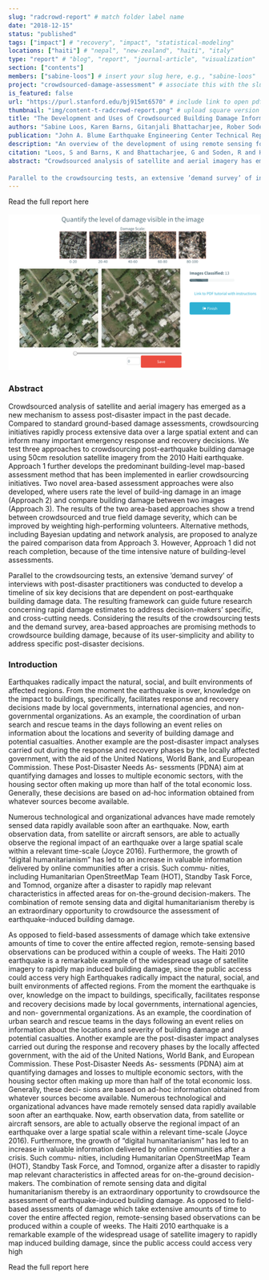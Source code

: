 ```yaml
---
slug: "radcrowd-report" # match folder label name
date: "2018-12-15"
status: "published"
tags: ["impact"] # "recovery", "impact", "statistical-modeling"
locations: ["haiti"] # "nepal", "new-zealand", "haiti", "italy"
type: "report" # "blog", "report", "journal-article", "visualization"
section: ["contents"]
members: ["sabine-loos"] # insert your slug here, e.g., "sabine-loos"
project: "crowdsourced-damage-assessment" # associate this with the slug for a project
is_featured: false
url: "https://purl.stanford.edu/bj915mt6570" # include link to open pdf file
thumbnail: "img/content-t-radcrowd-report.png" # upload square version of the content to img folder and add source here, e.g., "img/content-b-ier-nepal.png"
title: "The Development and Uses of Crowdsourced Building Damage Information based on Remote-Sensing" # insert title here
authors: "Sabine Loos, Karen Barns, Gitanjali Bhattacharjee, Rober Soden, Benjamin Herfort, Melanie Eckle, Cristiano Giovando, Blake Girardot, Gregory Deierlein, Anne Kiremidjian, Jack Baker, and David Lallemant" # insert full author list here, to be listed publicly
publication: "John A. Blume Earthquake Engineering Center Technical Report Series" # insert publication location here (like the journal)
description: "An overview of the development of using remote sensing for crowdsourcec building damage assessment and an evaluation of the uses of this information." # insert a one sentence description here
citation: "Loos, S and Barns, K and Bhattacharjee, G and Soden, R and Herfort, B and Eckle, M and Giovando, C and Girardot, B and Deierlein, G and Kiremidjian, A and Baker, J and Lallemant, D. (2018). The Development and Uses of Crowdsourced Building Damage Information based on Remote-Sensing. Blume Earthquake Engineering Center Technical Report 197. Stanford Digital Repository. Available at: https://purl.stanford.edu/bj915mt6570" # add the citation here, in APA format
abstract: "Crowdsourced analysis of satellite and aerial imagery has emerged as a new mechanism to assess post-disaster impact in the past decade. Compared to standard ground-based damage assessments, crowdsourcing initiatives rapidly process extensive data over a large spatial extent and can inform many important emergency response and recovery decisions. We test three approaches to crowdsourcing post-earthquake building damage using 50cm resolution satellite imagery from the 2010 Haiti earthquake. Approach 1 further develops the predominant building-level map-based assessment method that has been implemented in earlier crowdsourcing initiatives. Two novel area-based assessment approaches were also developed, where users rate the level of build-ing damage in an image (Approach 2) and compare building damage between two images (Approach 3). The results of the two area-based approaches show a trend between crowdsourced and true field damage severity, which can be improved by weighting high-performing volunteers. Alternative methods, including Bayesian updating and network analysis, are proposed to analyze the paired comparison data from Approach 3. However, Approach 1 did not reach completion, because of the time intensive nature of building-level assessments.

Parallel to the crowdsourcing tests, an extensive ’demand survey’ of interviews with post-disaster practitioners was conducted to develop a timeline of six key decisions that are dependent on post-earthquake building damage data. The resulting framework can guide future research concerning rapid damage estimates to address decision-makers’ specific, and cross-cutting needs. Considering the results of the crowdsourcing tests and the demand survey, area-based approaches are promising methods to crowdsource building damage, because of its user-simplicity and ability to address specific post-disaster decisions." # add the abstract here
---
```


<Link is-button doOpenInNewTab to="https://purl.stanford.edu/bj915mt6570"> Read the full report here </Link>

<br/>
<br/>

<div class="hero-wrapper">
    <!-- Not totally sure why the public paths are failing the build rn. Todo. -->
    <img src="./fig4-experiment2.png" :style="{maxWidth: '900px', margin: '0 auto'}"/>
</div>

### Abstract
Crowdsourced analysis of satellite and aerial imagery has emerged as a new mechanism to assess post-disaster impact in the past decade. Compared to standard ground-based damage assessments, crowdsourcing initiatives rapidly process extensive data over a large spatial extent and can inform many important emergency response and recovery decisions. We test three approaches to crowdsourcing post-earthquake building damage using 50cm resolution satellite imagery from the 2010 Haiti earthquake. Approach 1 further develops the predominant building-level map-based assessment method that has been implemented in earlier crowdsourcing initiatives. Two novel area-based assessment approaches were also developed, where users rate the level of build-ing damage in an image (Approach 2) and compare building damage between two images (Approach 3). The results of the two area-based approaches show a trend between crowdsourced and true field damage severity, which can be improved by weighting high-performing volunteers. Alternative methods, including Bayesian updating and network analysis, are proposed to analyze the paired comparison data from Approach 3. However, Approach 1 did not reach completion, because of the time intensive nature of building-level assessments.

Parallel to the crowdsourcing tests, an extensive ’demand survey’ of interviews with post-disaster practitioners was conducted to develop a timeline of six key decisions that are dependent on post-earthquake building damage data. The resulting framework can guide future research concerning rapid damage estimates to address decision-makers’ specific, and cross-cutting needs. Considering the results of the crowdsourcing tests and the demand survey, area-based approaches are promising methods to crowdsource building damage, because of its user-simplicity and ability to address specific post-disaster decisions.

### Introduction
Earthquakes radically impact the natural, social, and built environments of affected regions. From the moment the earthquake is over, knowledge on the impact to buildings, specifically, facilitates response and recovery decisions made by local governments, international agencies, and non- governmental organizations. As an example, the coordination of urban search and rescue teams in the days following an event relies on information about the locations and severity of building damage and potential casualties. Another example are the post-disaster impact analyses carried out during the response and recovery phases by the locally affected government, with the aid of the United Nations, World Bank, and European Commission. These Post-Disaster Needs As- sessments (PDNA) aim at quantifying damages and losses to multiple economic sectors, with the housing sector often making up more than half of the total economic loss. Generally, these decisions are based on ad-hoc information obtained from whatever sources become available.

Numerous technological and organizational advances have made remotely sensed data rapidly available soon after an earthquake. Now, earth observation data, from satellite or aircraft sensors, are able to actually observe the regional impact of an earthquake over a large spatial scale within a relevant time-scale (Joyce 2016). Furthermore, the growth of “digital humanitarianism” has led to an increase in valuable information delivered by online communities after a crisis. Such commu- nities, including Humanitarian OpenStreetMap Team (HOT), Standby Task Force, and Tomnod, organize after a disaster to rapidly map relevant characteristics in affected areas for on-the-ground decision-makers. The combination of remote sensing data and digital humanitarianism thereby is an extraordinary opportunity to crowdsource the assessment of earthquake-induced building damage.

As opposed to field-based assessments of damage which take extensive amounts of time to cover the entire affected region, remote-sensing based observations can be produced within a couple of weeks. The Haiti 2010 earthquake is a remarkable example of the widespread usage of satellite imagery to rapidly map induced building damage, since the public access could access very high Earthquakes radically impact the natural, social, and built environments of affected regions. From the moment the earthquake is over, knowledge on the impact to buildings, speciﬁcally, facilitates response and recovery decisions made by local governments, international agencies, and non- governmental organizations. As an example, the coordination of urban search and rescue teams in the days following an event relies on information about the locations and severity of building damage and potential casualties. Another example are the post-disaster impact analyses carried out during the response and recovery phases by the locally affected government, with the aid of the United Nations, World Bank, and European Commission. These Post-Disaster Needs As- sessments (PDNA) aim at quantifying damages and losses to multiple economic sectors, with the housing sector often making up more than half of the total economic loss. Generally, these deci- sions are based on ad-hoc information obtained from whatever sources become available.
Numerous technological and organizational advances have made remotely sensed data rapidly available soon after an earthquake. Now, earth observation data, from satellite or aircraft sensors, are able to actually observe the regional impact of an earthquake over a large spatial scale within a relevant time-scale (Joyce 2016). Furthermore, the growth of “digital humanitarianism” has led to an increase in valuable information delivered by online communities after a crisis. Such commu- nities, including Humanitarian OpenStreetMap Team (HOT), Standby Task Force, and Tomnod, organize after a disaster to rapidly map relevant characteristics in affected areas for on-the-ground decision-makers. The combination of remote sensing data and digital humanitarianism thereby is an extraordinary opportunity to crowdsource the assessment of earthquake-induced building damage.
As opposed to field-based assessments of damage which take extensive amounts of time to cover the entire affected region, remote-sensing based observations can be produced within a couple of weeks. The Haiti 2010 earthquake is a remarkable example of the widespread usage of satellite imagery to rapidly map induced building damage, since the public access could access very high

<Link is-button doOpenInNewTab to="https://purl.stanford.edu/bj915mt6570"> Read the full report here </Link>
